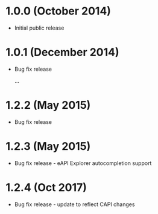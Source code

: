 # 1.0.0 (October 2014)

* Initial public release

# 1.0.1 (December 2014)

* Bug fix release

	...

# 1.2.2 (May 2015)

* Bug fix release

# 1.2.3 (May 2015)

* Bug fix release - eAPI Explorer autocompletion support

# 1.2.4 (Oct 2017)

* Bug fix release - update to reflect CAPI changes
